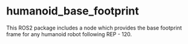 # humanoid_base_footprint
This ROS2 package includes a node which provides the base footprint frame for any humanoid robot following REP - 120.
